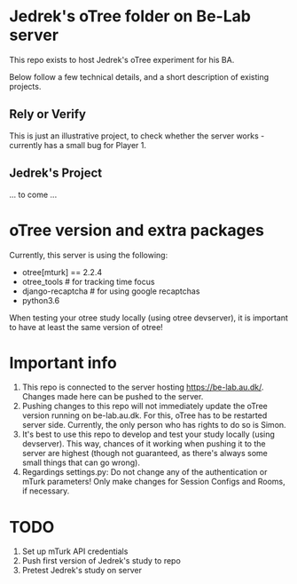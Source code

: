 # Jedrek's oTree folder on Be-Lab server

This repo exists to host Jedrek's oTree experiment for his BA. 

Below follow a few technical details, and a short description of existing projects.

## Rely or Verify

This is just an illustrative project, to check whether the server works - currently has a small bug for Player 1. 



## Jedrek's Project

... to come ...




# oTree version and extra packages
Currently, this server is using the following:
- otree[mturk] == 2.2.4
- otree_tools # for tracking time focus
- django-recaptcha # for using google recaptchas
- python3.6

When testing your otree study locally (using otree devserver), it is important to have at least the same version of otree! 


# Important info
1. This repo is connected to the server hosting https://be-lab.au.dk/. Changes made here can be pushed to the server.
2. Pushing changes to this repo will not immediately update the oTree version running on be-lab.au.dk. For this, oTree has to be restarted server side. Currently, the only person who has rights to do so is Simon. 
3. It's best to use this repo to develop and test your study locally (using devserver). This way, chances of it working when pushing it to the server are highest (though not guaranteed, as there's always some small things that can go wrong). 
4. Regardings settings.py: Do not change any of the authentication or mTurk parameters! Only make changes for Session Configs and Rooms, if necessary.

# TODO

1. Set up mTurk API credentials
2. Push first version of Jedrek's study to repo
3. Pretest Jedrek's study on server


